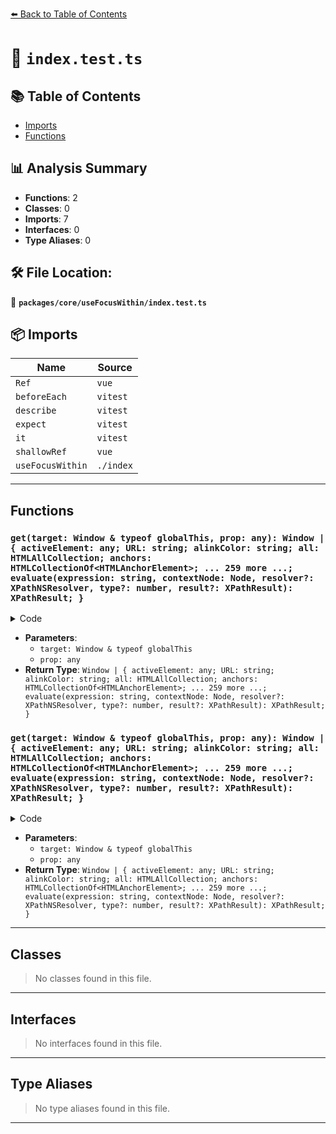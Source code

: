 [⬅️ Back to Table of Contents](../../../index.md)

# 📄 `index.test.ts`

## 📚 Table of Contents

- [Imports](#imports)
- [Functions](#functions)

## 📊 Analysis Summary

- **Functions**: 2
- **Classes**: 0
- **Imports**: 7
- **Interfaces**: 0
- **Type Aliases**: 0

## 🛠️ File Location:
📂 **`packages/core/useFocusWithin/index.test.ts`**

## 📦 Imports

| Name | Source |
|------|--------|
| `Ref` | `vue` |
| `beforeEach` | `vitest` |
| `describe` | `vitest` |
| `expect` | `vitest` |
| `it` | `vitest` |
| `shallowRef` | `vue` |
| `useFocusWithin` | `./index` |


---

## Functions

### `get(target: Window & typeof globalThis, prop: any): Window | { activeElement: any; URL: string; alinkColor: string; all: HTMLAllCollection; anchors: HTMLCollectionOf<HTMLAnchorElement>; ... 259 more ...; evaluate(expression: string, contextNode: Node, resolver?: XPathNSResolver, type?: number, result?: XPathResult): XPathResult; }`

<details><summary>Code</summary>

```ts
(target, prop: any) => {
        if (prop === 'document')
          return { ...document, activeElement: null }

        return window[prop]
      }
```
</details>

- **Parameters**:
  - `target: Window & typeof globalThis`
  - `prop: any`
- **Return Type**: `Window | { activeElement: any; URL: string; alinkColor: string; all: HTMLAllCollection; anchors: HTMLCollectionOf<HTMLAnchorElement>; ... 259 more ...; evaluate(expression: string, contextNode: Node, resolver?: XPathNSResolver, type?: number, result?: XPathResult): XPathResult; }`
### `get(target: Window & typeof globalThis, prop: any): Window | { activeElement: any; URL: string; alinkColor: string; all: HTMLAllCollection; anchors: HTMLCollectionOf<HTMLAnchorElement>; ... 259 more ...; evaluate(expression: string, contextNode: Node, resolver?: XPathNSResolver, type?: number, result?: XPathResult): XPathResult; }`

<details><summary>Code</summary>

```ts
(target, prop: any) => {
        if (prop === 'document')
          return { ...document, activeElement: null }

        return window[prop]
      }
```
</details>

- **Parameters**:
  - `target: Window & typeof globalThis`
  - `prop: any`
- **Return Type**: `Window | { activeElement: any; URL: string; alinkColor: string; all: HTMLAllCollection; anchors: HTMLCollectionOf<HTMLAnchorElement>; ... 259 more ...; evaluate(expression: string, contextNode: Node, resolver?: XPathNSResolver, type?: number, result?: XPathResult): XPathResult; }`

---

## Classes

> No classes found in this file.


---

## Interfaces

> No interfaces found in this file.


---

## Type Aliases

> No type aliases found in this file.


---